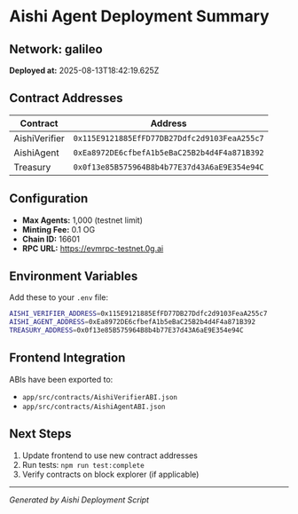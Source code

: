 # Aishi Agent Deployment Summary

## Network: galileo
**Deployed at:** 2025-08-13T18:42:19.625Z

## Contract Addresses

| Contract | Address |
|----------|---------|
| AishiVerifier | `0x115E9121885EfFD77DB27Ddfc2d9103FeaA255c7` |
| AishiAgent | `0xEa8972DE6cfbefA1b5eBaC25B2b4d4F4a871B392` |
| Treasury | `0x0f13e85B575964B8b4b77E37d43A6aE9E354e94C` |

## Configuration

- **Max Agents:** 1,000 (testnet limit)
- **Minting Fee:** 0.1 OG
- **Chain ID:** 16601
- **RPC URL:** https://evmrpc-testnet.0g.ai

## Environment Variables

Add these to your `.env` file:

```bash
AISHI_VERIFIER_ADDRESS=0x115E9121885EfFD77DB27Ddfc2d9103FeaA255c7
AISHI_AGENT_ADDRESS=0xEa8972DE6cfbefA1b5eBaC25B2b4d4F4a871B392
TREASURY_ADDRESS=0x0f13e85B575964B8b4b77E37d43A6aE9E354e94C
```

## Frontend Integration

ABIs have been exported to:
- `app/src/contracts/AishiVerifierABI.json`
- `app/src/contracts/AishiAgentABI.json`

## Next Steps

1. Update frontend to use new contract addresses
2. Run tests: `npm run test:complete`
3. Verify contracts on block explorer (if applicable)

---
*Generated by Aishi Deployment Script*

